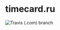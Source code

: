 # timecard.ru

![Travis (.com) branch](https://travis-ci.com/IvanKuchin/timecard.ru.svg?branch=development)
